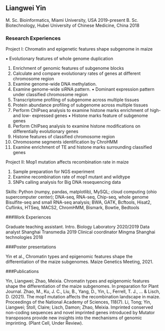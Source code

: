 ## Liangwei Yin

M. Sc. Bioinformatics, Miami University, USA                                            2019-present
B. Sc. Biotechnology, Hubei University of Chinese Medicine, China                       2018

### Research Experiences

Project Ⅰ: Chromatin and epigenetic features shape subgenome in maize

▪     Evolutionary features of whole genome duplication
1.   Enrichment of genomic features of subgenome blocks
2.   Calculate and compare evolutionary rates of genes at different chromosome region
3.   Examine genome-wide DNA methylation.
4.   Examine genome-wide siRNA pattern.
▪     Dominant expression pattern under classified chromosome region
1.   Transcriptome profiling of subgenome across multiple tissues
2.   Protein abundance profiling of subgenome across multiple tissues
3.   Perform ChIPseq analysis to examine histone marks enrichment of high- and low- expressed genes
▪     Histone marks feature of subgenome genes
1.   Perform ChIPseq analysis to examine histone modifications on differentially evolutionary genes
2.   Histone features of classified chromosome region
3.   Chromosome segments identification by ChroHMM
4.   Examine enrichment of TE and histone marks surrounding classified genes


Project ⅠⅠ: Mop1 mutation affects recombination rate in maize
1.   Sample preparation for NGS experiment
2.   Examine recombination rate of mop1 mutant and wildtype
3.   SNPs calling analysis for Big DNA resequencing data

Skills: Python (numpy, pandas, matplotlib), MySQL; cloud computing (ohio supercomputer center); DNA-seq, RNA-seq, Chip-seq, whole genome Bisulfite-seq and small RNA-seq analysis; BWA, GATK, Bcftools, Hisat2, Cuflinks, HTSeq, MACS2, ChromHMM, Bismark, Bowtie, Bedtools

###Work Experiences

Graduate teaching assistant.   Intro. Biology Laboratory                                     2020/2019
Data analyst                            Shanghai Transmedia                                                   2019
Clinical coordinator                  Mingma Shanghai technologies                                   2018

###Poster presentations

Yin et al., Chromatin types and epigenomic features shape the differentiation of the maize subgenomes. Maize Genetics Meeting, 2021.

###Publications

Yin, Liangwei; Zhao, Meixia. Chromatin types and epigenomic features shape the differentiation of the maize subgenomes. In preparation for Plant Journal. Zhao, M., Ku, J. C., Liu, B., Yang, D., Yin, L., Ferrell, T. J., ... & Lisch, D. (2021).
The mop1 mutation affects the recombination landscape in maize. Proceedings of the National Academy of Sciences, 118(7).
Li, Tong; Yin, Liangwei; Stoll, Claire; Lisch, Damon; Zhao, Meixia. Imprinted conserved non-coding sequences and novel imprinted genes introduced by Mutator
transposons provide new insights into the mechanisms of genomic imprinting. (Plant Cell, Under Review).

